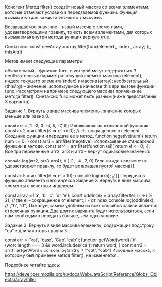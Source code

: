 Конспект
Метод filter() создаёт новый массив со всеми элементами, которые отвечают условию в передаваемой функции. Функция вызывается для каждого элемента в массиве.

Возвращаемое значение – новый массив с элементами, удовлетворяющими правилу, то есть всеми элементами, для которых вызываемая внутри метода функция вернула true.

Синтаксис: const newArray = array.filter(func(element[, index[, array]])[, thisArg])

Метод имеет следующие параметры:

обязательный – функцию func, в которой могут содержаться 3 необязательных параметра: текущий элемент массива (element), индекс текущего элемента (index) и массив (array);
необязательный (thisArg) – значение, используемое в качестве this при вызове функции func.
Рассмотрим на примере следующего массива применение метода filter(). Синтаксис func может быть разным (ниже представлены 3 варианта).

Задание 1. Вернуть в виде массива элементы, значение которых меньше или равно 0.

const arr = [1, -2, 3, -4, 5, -7, 0];
Использование стрелочной функции:
const arr2 = arr.filter(el => el <= 0);  // el - сокращенное от element
Создание функции и передача ее в метод.
function negative(num){ 
  return num <= 0;
}
const arr3 = arr.filter(negative); 
Использование стандартной функции в методе.
const arr4 = arr.filter(function (el){ 
  return el <= 0;
});
Все три переменные: arr2, arr3 и arr4 – вернут одинаковые значения:

console.log(arr2, arr3, arr4); // [-2, -4, -7, 0] 
Если ни один элемент не удовлетворяет правилу, то будет возвращен пустой массив [].

const arr5 = arr.filter(el => el > 10);
console.log(arr5); // [] 
Передача в функцию элемента и его индекса
Задание 2. Вернуть в виде массива элементы с нечетным индексом.

const array = ['a', 'b', 'c', 'd', 'e'];
const oddIndex = array.filter((el, i) => i % 2); // где el - сокращенное от element, i - от index
console.log(oddIndex); // ["b", "d"]
Пожалуй, самым удобным из всех способов записи является стрелочная функция. Два других варианта будут использоваться, если нам необходимо передать больше, чем одно условие.

Задание 3. Вернуть в виде массива элементы, содержащие подстроку "ca" и длина которых равна 3.

const arr = ['cat', 'case', 'Cap', 'cab'];
function getWord(word) {
  if (word.length === 3 && word.includes('ca')) return word;
}
const arr2 = arr.filter(getWord);
console.log(arr2); // ["cat", "cab"]
Исходный массив, к которому был применен метод filter(), не изменяется.

Подробнее читайте здесь:

https://developer.mozilla.org/ru/docs/Web/JavaScript/Reference/Global_Objects/Array/filter
